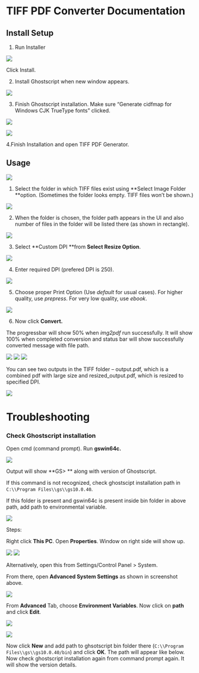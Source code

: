 # TIFF PDF Converter Documentation

## Install Setup

1. Run Installer

![](pics/Pictures/100000000000021E000001A59D9B2F85C496A382.png)

Click Install.

2. Install Ghostscript when new window appears.

![](pics/Pictures/1000000000000220000001A595DA6A46C1271E37.png)


3. Finish Ghostscript installation. Make sure “Generate cidfmap for
Windows CJK TrueType fonts” clicked.

![](pics/Pictures/10000001000001FE00000192855156B278BE2C93.png)
  
  

![](pics/Pictures/10000000000002110000019581B26443A89AF153.png)


4.Finish Installation and open TIFF PDF Generator.

## Usage

![](pics/Pictures/10000000000001A4000001F7FC3CF4B584D7BCB0.png")



1. Select the folder in which TIFF files exist using **Select Image
Folder **option. (Sometimes the folder looks empty. TIFF files won’t be
shown.)

![](pics/Pictures/100000000000041A0000021ACB7A7BDB13A24739.png)


2. When the folder is chosen, the folder path appears in the UI and
also number of files in the folder will be listed there (as shown in
rectangle).

![](pics/Pictures/10000001000001BC000001F4A6BA49A00FD575B0.png)
  
  
  
3. Select **Custom DPI **from **Select Resize
Option**.

![](pics/Pictures/10000000000001D1000002155EBB5BCCC849D18E.png)
   
 
  
4. Enter required DPI (prefered DPI is
250).

![](pics/Pictures/10000000000001B6000001F89E578F2353323AED.png)


5. Choose proper Print Option (Use *default* for usual cases). For
higher quality, use *prepress*. For very low quality, use *ebook*.

![](pics/Pictures/10000000000001AD000001DE019E4CCCF996FD8F.png)
  
   

6. Now click **Convert.**

The progressbar will show 50% when *img2pdf* run successfully. It will
show 100% when completed conversion and status bar will show
successfully converted message with file path.

![](pics/Pictures/10000000000001B2000001E999097A98EAB28389.png)
![](pics/Pictures/10000000000001B60000021D95483EC84E05DD15.png)
![](pics/Pictures/10000000000001B5000001F256A25F22B3BDCB04.png)


You can see two outputs in the TIFF folder – output.pdf, which is a
combined pdf with large size and resized_output.pdf, which is resized to
specified DPI.  

![](pics/Pictures/10000000000002A90000012A8A34155530F9B480.png)
   

# Troubleshooting

### Check Ghostscript installation

Open cmd (command prompt). Run **gswin64c.**

![](pics/Pictures/10000001000004070000022EC2FE4D35D5600B65.png)
  
  
  
Output will show **GS\> ** along with version of Ghostscript.

If this command is not recognized, check ghostscipt installation path in
`C:\\Program Files\\gs\\gs10.0.40`.

If this folder is present and gswin64c is present inside bin folder in
above path, add path to environmental variable.

![](pics/Pictures/100000010000034F000000E9272DC8CC3CE946B3.png)
  
  
  
Steps:

Right click **This PC**. Open **Properties**. Window on right side will
show up.

![](pics/Pictures/100000010000048100000292EFFB6FD28931E105.png)
![](pics/Pictures/100000000000013B000001484D94AF9A3882A942.png)


Alternatively, open this from Settings/Control Panel \> System.

From there, open **Advanced System Settings** as shown in screenshot
above.

![](pics/Pictures/10000001000001AA000001F0DF48806290DEA243.png)



From **Advanced** Tab, choose **Environment Variables**. Now click on
**path** and click **Edit**.

![](pics/Pictures/10000001000002770000026A8D9AB217C53D22CA.png)
  
   

![](pics/Pictures/100000010000029700000281A91F2A9502608B7E.png)

Now click **New** and add path to
ghsotscript bin folder there (`C:\\Program Files\\gs\\gs10.0.40/bin`) and
click **OK**. The path will appear like below. Now check ghostscript
installation again from command prompt again. It will show the version
details.
